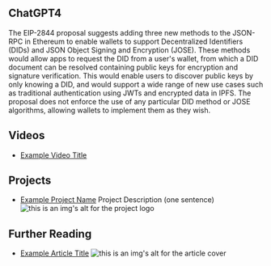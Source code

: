 ## ChatGPT4

The EIP-2844 proposal suggests adding three new methods to the JSON-RPC in Ethereum to enable wallets to support Decentralized Identifiers (DIDs) and JSON Object Signing and Encryption (JOSE). These methods would allow apps to request the DID from a user's wallet, from which a DID document can be resolved containing public keys for encryption and signature verification. This would enable users to discover public keys by only knowing a DID, and would support a wide range of new use cases such as traditional authentication using JWTs and encrypted data in IPFS. The proposal does not enforce the use of any particular DID method or JOSE algorithms, allowing wallets to implement them as they wish.

## Videos

- [Example Video Title](https://www.youtube.com/watch?v=TDGq4aeevgY)

## Projects

- [Example Project Name](https://xxxx.xxx/xxxxx) Project Description (one sentence) ![this is an img's alt for the project logo](https://xxxx.xxx/project-logo.xxx)

## Further Reading

- [Example Article Title](https://xxxx.xxx/xxxxx) ![this is an img's alt for the article cover](https://xxxx.xxx/article-cover.xxx)

